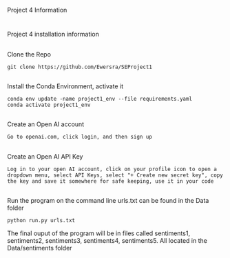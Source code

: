 Project 4 Information

#
Project 4 installation information <br>

##
Clone the Repo

```
git clone https://github.com/Ewersra/SEProject1
```

##
Install the Conda Environment, activate it

```
conda env update -name project1_env --file requirements.yaml
conda activate project1_env
```

##
Create an Open AI account

```
Go to openai.com, click login, and then sign up
```

##
Create an Open AI API Key

```
Log in to your open AI account, click on your profile icon to open a dropdown menu, select API Keys, select "+ Create new secret key", copy the key and save it somewhere for safe keeping, use it in your code
```

##
Run the program on the command line
urls.txt can be found in the Data folder

```
python run.py urls.txt
``` 

The final ouput of the program will be in files called sentiments1, sentiments2, sentiments3, sentiments4, sentiments5. All located in the Data/sentiments folder
